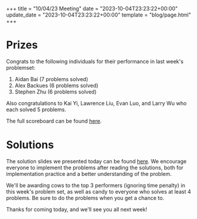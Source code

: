 +++
title = "10/04/23 Meeting"
date = "2023-10-04T23:23:22+00:00"
update_date = "2023-10-04T23:23:22+00:00"
template = "blog/page.html"
+++

# Prizes

Congrats to the following individuals for their performance in last week's problemset:
1. Aidan Bai (7 problems solved)
2. Alex Backues (6 problems solved)
3. Stephen Zhu (6 problems solved)

Also congratulations to Kai Yi, Lawrence Liu, Evan Luo, and Larry Wu who each solved 5 problems.

The full scoreboard can be found [here](https://codeforces.com/group/56LvjuJGwY/contest/475643/standings/groupmates/true).

# Solutions

The solution slides we presented today can be found [here](https://docs.google.com/presentation/d/1Dl17YXGrbv-lJKZknKSW0VcVOMHHrAmwB2ZazhRBmwI/edit?usp=sharing).
We encourage everyone to implement the problems after reading the solutions, both for implementation practice and a better understanding of the problem.

We'll be awarding cows to the top 3 performers (ignoring time penalty) in this week's problem set, as well as candy to everyone who solves at least 4 problems. Be sure to do the problems when you get a chance to.

Thanks for coming today, and we'll see you all next week!
